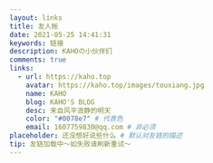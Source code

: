 ```yaml
---
layout: links
title: 友人帐
date: 2021-05-25 14:41:31
keywords: 链接
description: KAHOの小伙伴们
comments: true
links:
  - url: https://kaho.top
    avatar: https://kaho.top/images/touxiang.jpg
    name: KAHO
    blog: KAHO'S BLOG
    desc: 来自风平浪静的明天
    color: "#0078e7" # 代表色
    email: 1607759830@qq.com # 非必须
placeholder: 还没想好说些什么 # 默认对友链的描述
tip: 友链加载中～如失败请刷新重试～
---
```

